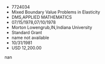 
* 7724034
* Mixed Boundary Value Problems in Elasticity
* DMS,APPLIED MATHEMATICS
* 07/15/1978,07/10/1978
* Morton Lowengrub,IN,Indiana University
* Standard Grant
*   name not available
* 10/31/1981
* USD 12,200.00

nan
